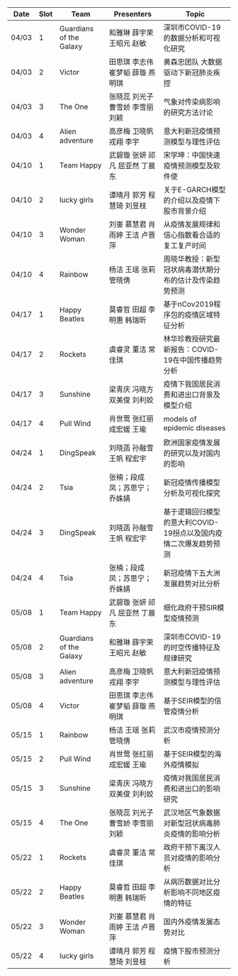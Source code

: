Date      | Slot       | Team      | Presenters       | Topic
------ | ------ | ------- | ----------- | -----
04/03   |  1          |Guardians of the Galaxy|和雅琳 薛宇荣 王昭元 赵敏 | 深圳市COVID-19的数据分析和可视化研究
04/03   |  2          |   Victor       | 田思琪 李志伟 崔梦韬 薛璇 燕明琪| 黄森忠团队 大数据驱动下新冠肺炎疾控
04/03   |  3          |    The One    |    张晓蕊 刘光子 曹雪娇 李雪丽 刘颖    | 气象对传染病影响的研究方法讨论
04/03   |  4          |Alien adventure | 高彦梅 卫晓帆 戎翔 李宇    | 意大利新冠疫情预测模型与理性评估
04/10   |  1          | Team Happy    | 武碧璇 张妍 祁凡 屈亚然 丁晨东|   宋学坤：中国快速疫情预测模型及软件使
04/10   |  2          | lucky girls   | 谭晴月 郭芳 程慧琦 刘昱枝 |   关于E-GARCH模型的介绍以及疫情下股市背景介绍
04/10   |  3          |  Wonder Woman | 刘崟 慕慧君 肖雨婷 王洁 卢晋萍 | 从疫情发展规律和信心指数看合适的复工复产时间
04/10   |  4          | Rainbow       | 杨洁 王瑶 张莉  管晓倩    |周晓华教授：新型冠状病毒潜伏期分布的估计及传染趋势预测
04/17   |  1          | Happy Beatles  |莫睿哲 田超 李明惠 韩瑞昕  |基于nCov2019程序包的疫情区域特征分析
04/17   |  2          |  Rockets  |  虞睿灵 董洁 常佳琪  |  林华珍教授研究最新报告：COVID-19在中国传播趋势分析
04/17   |  3          |  Sunshine   | 梁青庆 冯晓方 双美俊 刘利姣 |  疫情下我国居民消费和进出口背景及模型介绍
04/17   |  4          | Pull Wind     | 肖世莺 张红丽 成宏媛 王瑜 | models of epidemic diseases
04/24   |  1          | DingSpeak|刘晓菡 孙融雪 王帆 程宏宇|欧洲国家疫情发展的研究以及对国内的影响
04/24   |  2          |Tsia |  张楠；段成凤；苏思宁；乔姝婧    |  新冠疫情传播模型分析及可视化探究
04/24   |  3          |DingSpeak|刘晓菡 孙融雪 王帆 程宏宇|基于逻辑回归模型的意大利COVID-19拐点以及国内疫情二次爆发趋势预测
04/24   |  4          |  Tsia     |  张楠；段成凤；苏思宁；乔姝婧    | 新冠疫情下五大洲发展趋势对比分析
05/08   |  1          | Team Happy    | 武碧璇 张妍 祁凡 屈亚然 丁晨东  | 细化政府干预SIR模型疫情预测
05/08   |  2          |Guardians of the Galaxy| 和雅琳 薛宇荣 王昭元 赵敏| 深圳市COVID-19的时空传播特征及规律研究 
05/08   |  3          | Alien adventure | 高彦梅 卫晓帆 戎翔 李宇    |意大利新冠疫情预测模型与理性评估
05/08   |  4          | Victor         | 田思琪 李志伟 崔梦韬 薛璇 燕明琪 | 基于SEIR模型的信管疫情分析
05/15   |  1          |   Rainbow     |   杨洁 王瑶 张莉  管晓倩  | 武汉市疫情预测分析
05/15   |  2          | Pull Wind     | 肖世莺 张红丽 成宏媛 王瑜 | 基于SEIR模型的海外疫情模拟
05/15   |  3          |  Sunshine   | 梁青庆 冯晓方 双美俊 刘利姣 |  疫情对我国居民消费和进出口的影响研究
05/15	 |  4          | The One  | 张晓蕊 刘光子 曹雪娇 李雪丽 刘颖 | 武汉地区气象数据对新型冠状病毒肺炎疫情的影响分析
05/22   |  1          |  Rockets  |  虞睿灵 董洁 常佳琪  |  政府干预下离汉人员对疫情的影响分析
05/22   |  2          | Happy Beatles |莫睿哲 田超 李明惠 韩瑞昕  | 从病历数据对比分析影响不同地区疫情的特征                             
05/22   |  3          | Wonder Woman  | 刘崟 慕慧君 肖雨婷 王洁 卢晋萍| 国内外疫情发展态势对比
05/22	 |  4          | lucky girls  | 谭晴月 郭芳 程慧琦 刘昱枝 | 疫情下股市预测分析

